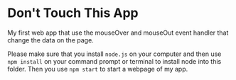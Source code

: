 # Don't Touch This App
My first web app that use the mouseOver and mouseOut event handler that change the data on the page.

Please make sure that you install `node.js` on your computer and then use `npm install` on your command prompt
or terminal to install node into this folder. Then you use `npm start` to start a webpage of my app.
